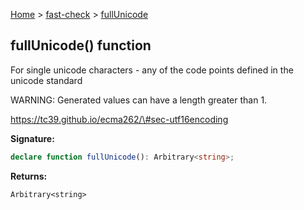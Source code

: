 [Home](/) &gt; [fast-check](../fast-check.md) &gt; [fullUnicode](fullUnicode_1.md)

## fullUnicode() function

For single unicode characters - any of the code points defined in the unicode standard

WARNING: Generated values can have a length greater than 1.

 https://tc39.github.io/ecma262/\#sec-utf16encoding

<b>Signature:</b>

```typescript
declare function fullUnicode(): Arbitrary<string>;
```
<b>Returns:</b>

`Arbitrary<string>`

